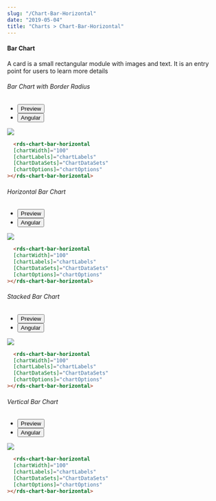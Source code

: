 ```yaml
---
slug: "/Chart-Bar-Horizontal"
date: "2019-05-04"
title: "Charts > Chart-Bar-Horizontal"
---
```

<!-- CSS only -->
<link href="https://cdn.jsdelivr.net/npm/bootstrap@5.1.3/dist/css/bootstrap.min.css" rel="stylesheet" integrity="sha384-1BmE4kWBq78iYhFldvKuhfTAU6auU8tT94WrHftjDbrCEXSU1oBoqyl2QvZ6jIW3" crossorigin="anonymous">
<link rel="stylesheet" href="../assets/css/style-elements.css">

#### Bar Chart

<p class="">A card is a small rectangular module with images and text. It is an entry point for users to learn more details</p>

<!-- Bar Chart with Border Radius -->

<section class="py-4">
    <h6>Bar Chart with Border Radius</h6>
    <div class="py-3">
      <div class="cust-tabs">
        <ul class="nav nav-tabs" id="myTab" role="tablist">
          <li class="nav-item" role="presentation">
            <button class="nav-link active" id="PreviewBorder-tab" data-bs-toggle="tab" data-bs-target="#PreviewBorder" type="button" role="tab" aria-controls="PreviewBorder" aria-selected="true">Preview </button>
          </li>
          <li class="nav-item" role="presentation">
            <button class="nav-link" id="AngularBorder-tab" data-bs-toggle="tab" data-bs-target="#AngularBorder" type="button" role="tab" aria-controls="AngularBorder" aria-selected="false"><i class="bi bi-code-slash" style="font-size:1.0rem"></i>Angular</button>
          </li>
        </ul>
      </div>
      <div class="tab-content card border" id="myTabContent">
        <div class="tab-pane fade show active" id="PreviewBorder" role="tabpanel" aria-labelledby="PreviewBorder-tab">
         <div class="contents p-5">
              <div class="row">
                <div class="col-md-12">
                  <img src="/images/bar-chart-with-border-radius.png" class="img-fluid w-50">
                </div> 
               </div>
           </div>
                       
  </div>
         <div class="tab-pane fade show" id="AngularBorder" role="tabpanel" aria-labelledby="AngularBorder-tab">
          <div class="contents bg-code">
<div class="row m-0">

```html
  <rds-chart-bar-horizontal
  [chartWidth]="100"
  [chartLabels]="chartLabels"
  [ChartDataSets]="ChartDataSets"
  [chartOptions]="chartOptions"
></rds-chart-bar-horizontal>
```

</div>
          </div>
        </div>
      </div>
    </div>
  </section>

<!-- Horizontal Bar Chart -->

<section class="py-4">
    <h6>Horizontal Bar Chart</h6>
    <div class="py-3">
      <div class="cust-tabs">
        <ul class="nav nav-tabs" id="myTab" role="tablist">
          <li class="nav-item" role="presentation">
            <button class="nav-link active" id="PreviewBasic-tab" data-bs-toggle="tab" data-bs-target="#PreviewBasic" type="button" role="tab" aria-controls="PreviewBasic" aria-selected="true">Preview </button>
          </li>
          <li class="nav-item" role="presentation">
            <button class="nav-link" id="AngularBasic-tab" data-bs-toggle="tab" data-bs-target="#AngularBasic" type="button" role="tab" aria-controls="AngularBasic" aria-selected="false"><i class="bi bi-code-slash" style="font-size:1.0rem"></i>Angular</button>
          </li>
        </ul>
      </div>
      <div class="tab-content card border" id="myTabContent">
        <div class="tab-pane fade show active" id="PreviewBasic" role="tabpanel" aria-labelledby="PreviewBasic-tab">
         <div class="contents p-5">
              <div class="row">
                <div class="col-md-12">
                  <img src="/images/horizontal-bar-chart.png" class="img-fluid w-50">
                </div> 
               </div>
           </div>
                       
  </div>
         <div class="tab-pane fade show" id="AngularBasic" role="tabpanel" aria-labelledby="AngularBasic-tab">
          <div class="contents bg-code">
<div class="row m-0">

```html
  <rds-chart-bar-horizontal
  [chartWidth]="100"
  [chartLabels]="chartLabels"
  [ChartDataSets]="ChartDataSets"
  [chartOptions]="chartOptions"
></rds-chart-bar-horizontal>
```

</div>
          </div>
        </div>
      </div>
    </div>
  </section>

<!-- Stacked Bar Chart -->

<section class="py-4">
    <h6>Stacked Bar Chart </h6>
    <div class="py-3">
      <div class="cust-tabs">
        <ul class="nav nav-tabs" id="myTab" role="tablist">
          <li class="nav-item" role="presentation">
            <button class="nav-link active" id="PreviewStacked-tab" data-bs-toggle="tab" data-bs-target="#PreviewStacked" type="button" role="tab" aria-controls="PreviewStacked" aria-selected="true">Preview </button>
          </li>
          <li class="nav-item" role="presentation">
            <button class="nav-link" id="AngularStacked-tab" data-bs-toggle="tab" data-bs-target="#AngularStacked" type="button" role="tab" aria-controls="AngularStacked" aria-selected="false"><i class="bi bi-code-slash" style="font-size:1.0rem"></i>Angular</button>
          </li>
        </ul>
      </div>
      <div class="tab-content card border" id="myTabContent">
        <div class="tab-pane fade show active" id="PreviewStacked" role="tabpanel" aria-labelledby="PreviewStacked-tab">
         <div class="contents p-5">
              <div class="row">
                <div class="col-md-12">
                  <img src="/images/bar-stacked-chart.png" class="img-fluid w-50">
                </div> 
               </div>
           </div>
                       
  </div>
         <div class="tab-pane fade show" id="AngularStacked" role="tabpanel" aria-labelledby="AngularStacked-tab">
          <div class="contents bg-code">
<div class="row m-0">

```html
  <rds-chart-bar-horizontal
  [chartWidth]="100"
  [chartLabels]="chartLabels"
  [ChartDataSets]="ChartDataSets"
  [chartOptions]="chartOptions"
></rds-chart-bar-horizontal>
```

</div>
          </div>
        </div>
      </div>
    </div>
  </section>

<!-- Vertical Bar Chart   -->

<section class="py-4">
    <h6>Vertical Bar Chart </h6>
    <div class="py-3 mb-3">
      <div class="cust-tabs">
        <ul class="nav nav-tabs" id="myTab" role="tablist">
          <li class="nav-item" role="presentation">
            <button class="nav-link active" id="PreviewVertical-tab" data-bs-toggle="tab" data-bs-target="#PreviewVertical" type="button" role="tab" aria-controls="PreviewStacked" aria-selected="true">Preview </button>
          </li>
          <li class="nav-item" role="presentation">
            <button class="nav-link" id="AngularVertical-tab" data-bs-toggle="tab" data-bs-target="#AngularVertical" type="button" role="tab" aria-controls="AngularVertical" aria-selected="false"><i class="bi bi-code-slash" style="font-size:1.0rem"></i>Angular</button>
          </li>
        </ul>
      </div>
      <div class="tab-content card border" id="myTabContent">
        <div class="tab-pane fade show active" id="PreviewVertical" role="tabpanel" aria-labelledby="PreviewVertical-tab">
         <div class="contents p-5">
              <div class="row">
                <div class="col-md-12">
                  <img src="/images/bar-vertical-chart.png" class="img-fluid w-50">
                </div> 
               </div>
           </div>
                       
  </div>
         <div class="tab-pane fade show" id="AngularVertical" role="tabpanel" aria-labelledby="AngularVertical-tab">
          <div class="contents bg-code">
<div class="row m-0">

```html
  <rds-chart-bar-horizontal
  [chartWidth]="100"
  [chartLabels]="chartLabels"
  [ChartDataSets]="ChartDataSets"
  [chartOptions]="chartOptions"
></rds-chart-bar-horizontal>
```

</div>
          </div>
        </div>
      </div>
    </div>
  </section>

  <script src="https://cdn.jsdelivr.net/npm/bootstrap@5.1.3/dist/js/bootstrap.bundle.min.js" integrity="sha384-ka7Sk0Gln4gmtz2MlQnikT1wXgYsOg+OMhuP+IlRH9sENBO0LRn5q+8nbTov4+1p" crossorigin="anonymous"></script>